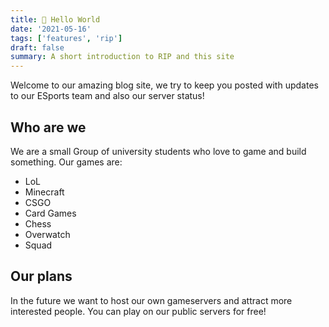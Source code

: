 ```yaml
---
title: 🎉 Hello World
date: '2021-05-16'
tags: ['features', 'rip']
draft: false
summary: A short introduction to RIP and this site
---
```


Welcome to our amazing blog site, we try to keep you posted with updates to our ESports team and also our server status!

## Who are we

We are a small Group of university students who love to game and build something. Our games are:

- LoL
- Minecraft
- CSGO
- Card Games
- Chess
- Overwatch
- Squad

## Our plans

In the future we want to host our own gameservers and attract more interested people. You can play on our public servers for free! 
